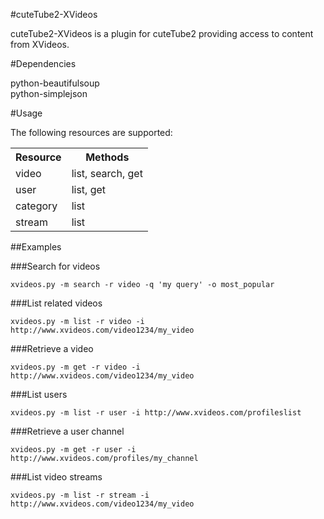 #cuteTube2-XVideos

cuteTube2-XVideos is a plugin for cuteTube2 providing access to content from XVideos.

#Dependencies

python-beautifulsoup  
python-simplejson

#Usage

The following resources are supported:

<table>
    <tr>
        <th>Resource</th>
        <th>Methods</th>
    </tr>
    <tr>
        <td>video</td>
        <td>list, search, get</td>
    </tr>
    <tr>
        <td>user</td>
        <td>list, get</td>
    </tr>
    <tr>
        <td>category</td>
        <td>list</td>
    </tr>
    <tr>
        <td>stream</td>
        <td>list</td>
    </tr>
</table>

##Examples

###Search for videos

    xvideos.py -m search -r video -q 'my query' -o most_popular

###List related videos
    
    xvideos.py -m list -r video -i http://www.xvideos.com/video1234/my_video

###Retrieve a video
    
    xvideos.py -m get -r video -i http://www.xvideos.com/video1234/my_video
    
###List users
    
    xvideos.py -m list -r user -i http://www.xvideos.com/profileslist

###Retrieve a user channel
    
    xvideos.py -m get -r user -i http://www.xvideos.com/profiles/my_channel

###List video streams
    
    xvideos.py -m list -r stream -i http://www.xvideos.com/video1234/my_video
